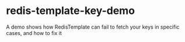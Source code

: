 # redis-template-key-demo
A demo shows how RedisTemplate can fail to fetch your keys in specific cases, and how to fix it
